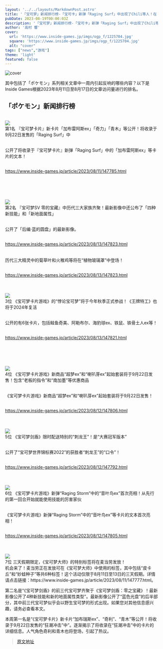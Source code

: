 ```yaml
---
layout: '../../layouts/MarkdownPost.astro'
title: '「宝可梦」新闻排行榜-「宝可卡」新弹「Raging Surf」中出现了Chili等人！在「零的宝藏」中也出现了历代三大家族的形象'
pubDate: 2023-08-19T00:00:03Z
description: '「宝可梦」新闻排行榜-「宝可卡」新弹「Raging Surf」中出现了Chili等人！在「零的宝藏」中也出现了历代三大家族的形象'
author: '高村 響'
cover:
  url: 'https://www.inside-games.jp/imgs/ogp_f/1225704.jpg'
  square: 'https://www.inside-games.jp/imgs/ogp_f/1225704.jpg'
  alt: "cover"
tags: ["news","游戏"]
theme: 'light'
featured: false
---
```


![cover](https://www.inside-games.jp/imgs/ogp_f/1225704.jpg)

其中包括了「ポケモン」系列相关文章中一周内引起反响的哪些内容？以下是Inside Games根据2023年8月11日至8月17日的文章访问量进行的排名。 

<section class="summarize-main"><h2 class="lead">「ポケモン」新闻排行榜</h2><div class="item"><br><a href="https://www.inside-games.jp/article/2023/08/11/147785.html"><img src="https://www.inside-games.jp/imgs/zoom/1222983.jpg"></a><br><div class="title"><span class="no">第1名</span> 『宝可梦卡片』新卡片「加布雷阿斯ex」「奇力」「青木」等公开！将收录于9月22日发售的「Raging Surf」中</div><br><p class="summary">公开了将收录于『宝可梦卡片』新弹「Raging Surf」中的「加布雷阿斯ex」等卡片的文本！</p><br><a class="link" target="_blank" rel="noopener noreferrer" href="https://www.inside-games.jp/article/2023/08/11/147785.html">https://www.inside-games.jp/article/2023/08/11/147785.html</a><br></div><br><br><div class="summarize-inviewifad" id="ad10"><div class="summarize-ifad"></div></div><br><br><div class="item"><br><a href="https://www.inside-games.jp/article/2023/08/13/147823.html"><img src="https://www.inside-games.jp/imgs/zoom/1223705.jpg"></a><br><div class="title"><span class="no">第2名</span> 『宝可梦SV 零的宝藏』中历代三大家族齐聚！最新影像中还公布了「四种新技能」和「新地面属性」</div><br><p class="summary">公开了「后编·蓝的圆盘」的最新影像。</p><br><a class="link" target="_blank" rel="noopener noreferrer" href="https://www.inside-games.jp/article/2023/08/13/147823.html">https://www.inside-games.jp/article/2023/08/13/147823.html</a><br></div><br><br>
历代三大精灵中的菊草叶和火稚鸡等将在“植物玻璃罩”中登场！</p><br><a class="link" target="_blank" rel="noopener noreferrer" href="https://www.inside-games.jp/article/2023/08/13/147823.html">https://www.inside-games.jp/article/2023/08/13/147823.html</a><br></div><br><br><div class="item"><br><a href="https://www.inside-games.jp/article/2023/08/13/147821.html"><img src="https://www.inside-games.jp/imgs/zoom/1223677.jpg"></a><br><div class="title"><span class="no">3位</span> 《宝可梦卡片游戏》的“悖论宝可梦”将于今年秋季正式参战！《王牌特工》也将于2024年复活</div><br><p class="summary">公开的有6张卡片，包括鲑鱼奇美、阿勒布尔、海豹球ex、铁鼠、铁骨土人ex等！</p><br><a class="link" target="_blank" rel="noopener noreferrer" href="https://www.inside-games.jp/article/2023/08/13/147821.html">https://www.inside-games.jp/article/2023/08/13/147821.html</a><br></div><br><br><div class="summarize-inviewifad" id="ad20"><div class="summarize-ifad"></div></div><br><br><div class="item"><br><a href="https://www.inside-games.jp/article/2023/08/12/147806.html"><img src="https://www.inside-games.jp/imgs/zoom/1223280.jpg"></a><br><div class="title"><span class="no">4位</span> 《宝可梦卡片游戏》新商品“超梦ex”和“喇叭芽ex”起始套装将于9月22日发售！包含“老板的指令”和“南加墨”等优惠商品</div><br><p class="summary">《宝可梦卡片游戏》新商品“超梦ex”和“喇叭芽ex”起始套装将于9月22日发售！</p><br><a class="link" target="_blank" rel="noopener noreferrer" href="https://www.inside-games.jp/article/2023/08/12/147806.html">https://www.inside-games.jp/article/2023/08/12/147806.html</a><br></div><br><br><div class="item"><br><a href="https://www.inside-games.jp/article/2023/08/12/147792.html"><img src="https://www.inside-games.jp/imgs/zoom/1223158.jpg"></a><br><div class="title"><span class="no">5位</span> 《宝可梦剑盾》限时配送特别的“刺龙王”！是“大赛冠军版本”</div><br><p class="summary">公开了“宝可梦世界锦标赛2022”的获胜者“刺龙王”的“口令”！</p><br><a class="link" target="_blank" rel="noopener noreferrer" href="https://www.inside-games.jp/article/2023/08/12/147792.html">https://www.inside-games.jp/article/2023/08/12/147792.html</a><br></div><br><br><div class="item"><br><a href="https://www.inside-games.jp/article/2023/08/12/147805.html"><img src="https://www.inside-games.jp/imgs/zoom/1222983.jpg"></a><br><div class="title"><span class="no">6位</span> 《宝可梦卡片游戏》新弹“Raging Storm”中的“音叶鸟ex”首次亮相！从先行的第一回合开始就能使用技能的厉害家伙</div><br><p class="summary">《宝可梦卡片游戏》新弹“Raging Storm”中的“音叶鸟ex”等卡片的文本首次亮相！</p><br><a class="link" target="_blank" rel="noopener noreferrer" href="https://www.inside-games.jp/article/2023/08/12/147805.html">https://www.inside-games.jp/article/2023/08/12/147805.html</a><br></div><br><br><div class="item"><br><a href="https://www.inside-games.jp/article/2023/08/11/147777.html"><img src="https://www.inside-games.jp/imgs/zoom/1222786.jpg"></a><br><div class="title"><span class="no">7位</span> 三天假期限定，《宝可梦大师》的特别标签将在麦当劳发放！</div>
机会来了！麦当劳正在发放可在《宝可梦大师》中使用的标签，其中包括“皮卡丘”和“妙蛙种子”等共6种标签！这个活动仅限于8月11日至13日的三天假期。详情请点击链接：https://www.inside-games.jp/article/2023/08/11/147777.html。

第二名是“《宝可梦剑盾》的前三代宝可梦齐聚于《宝可梦剑盾：零之宝藏》！最新影像公开了4种新技能和新的地面属性类型”。最新影像公开了“蓝色光盘”的后半部分，其中前三代宝可梦似乎会以野生宝可梦的形式出现。如果您对其他信息感兴趣，请务必查看本文。

本周第一名是“《宝可梦卡片》新卡片“加布瑞斯ex”、“奇利”、“青木”等公开！将收录于9月22日发售的“狂潮冲击”中”。逐渐揭示了将收录在“狂潮冲击”中的卡片的详细信息。人气角色奇利和青木也将登场，引起了热议。

>[原文地址](https://www.inside-games.jp/article/2023/08/19/147930.html)  